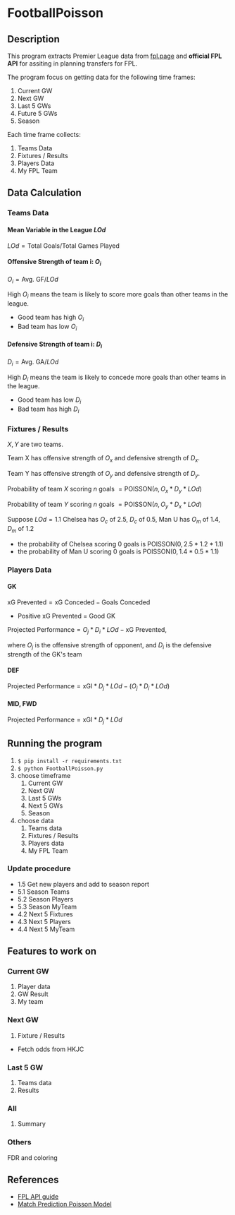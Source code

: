 # FootballPoisson

## Description

This program extracts Premier League data from [fpl.page](https://fpl.page) and **official FPL API** for assiting in planning transfers for FPL.

The program focus on getting data for the following time frames:

1. Current GW
2. Next GW
3. Last 5 GWs
4. Future 5 GWs
5. Season

Each time frame collects:

1. Teams Data
2. Fixtures / Results
3. Players Data
4. My FPL Team

## Data Calculation

### Teams Data

#### Mean Variable in the League $LOd$

$LOd = \text{Total Goals} / \text{Total Games Played}$

#### Offensive Strength of team i: $O_i$

$O_i = \text{Avg. GF} / LOd$

High $O_i$ means the team is likely to score more goals than other teams in the league.

- Good team has high $O_i$
- Bad team has low $O_i$

#### Defensive Strength of team i: $D_i$

$D_i = \text{Avg. GA} / LOd$

High $D_i$ means the team is likely to concede more goals than other teams in the league.

- Good team has low $D_i$
- Bad team has high $D_i$

### Fixtures / Results

$X, Y$ are two teams.

Team X has offensive strength of $O_x$ and defensive strength of $D_x$.

Team Y has offensive strength of $O_y$ and defensive strength of $D_y$.

Probability of team $X$ scoring $n$ goals $= \text{POISSON}(n, O_x * D_y * LOd)$

Probability of team $Y$ scoring $n$ goals $= \text{POISSON}(n, O_y * D_x * LOd)$

Suppose $LOd = 1.1$ Chelsea has $O_c$ of $2.5$, $D_c$ of $0.5$, Man U has $O_m$ of $1.4$, $D_m$ of $1.2$

- the probability of Chelsea scoring 0 goals is $\text{POISSON}(0, 2.5 * 1.2 * 1.1)$
- the probability of Man U scoring 0 goals is $\text{POISSON}(0, 1.4 * 0.5 * 1.1)$

### Players Data

#### GK

$\text{xG Prevented} = \text{xG Conceded} - \text{Goals Conceded}$

- Positive xG Prevented = Good GK

$\text{Projected Performance} = O_j * D_i * LOd - \text{xG Prevented}$,

where $O_j$ is the offensive strength of opponent, and $D_i$ is the defensive strength of the GK's team

#### DEF

$\text{Projected Performance} =  \text{xGI} * D_j * LOd - (O_j * D_i * LOd)$

#### MID, FWD

$\text{Projected Performance} =  \text{xGI} * D_j * LOd$

## Running the program

1. `$ pip install -r requirements.txt`
2. `$ python FootballPoisson.py`
3. choose timeframe
   1. Current GW
   2. Next GW
   3. Last 5 GWs
   4. Next 5 GWs
   5. Season
4. choose data
   1. Teams data
   2. Fixtures / Results
   3. Players data
   4. My FPL Team

### Update procedure

- 1.5 Get new players and add to season report
- 5.1 Season Teams
- 5.2 Season Players
- 5.3 Season MyTeam
- 4.2 Next 5 Fixtures
- 4.3 Next 5 Players
- 4.4 Next 5 MyTeam

## Features to work on

### Current GW

1. Player data
2. GW Result
3. My team

### Next GW

1. Fixture / Results

- Fetch odds from HKJC

### Last 5 GW

1. Teams data
2. Results

### All

1. Summary

### Others

FDR and coloring

## References

- [FPL API guide](https://www.game-change.co.uk/2023/02/10/a-complete-guide-to-the-fantasy-premier-league-fpl-api/)
- [Match Prediction Poisson Model](https://www.jhse.ua.es/article/view/2021-v16-n4-poisson-model-goal-prediction-european-football/remote)
